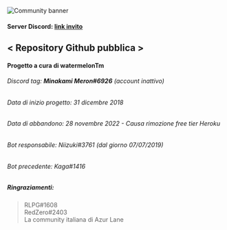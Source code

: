 ![Community banner](https://github.com/miikaron/niizuki_temp/assets/46284578/41e10a86-2daa-4e80-b4d0-96d7f768001b)

#### Server Discord: [link invito](https://discord.gg/DUQNWdu)  

## < Repository Github pubblica >  

#### Progetto a cura di __watermelonTm__
###### Discord tag: **Minakami Meron#6926**  (account inattivo)
  
###### Data di inizio progetto: 31 dicembre 2018
###### Data di abbandono: 28 novembre 2022 - Causa rimozione free tier Heroku
###### Bot responsabile: Niizuki#3761 (dal giorno 07/07/2019)
###### Bot precedente: Kaga#1416  

##### Ringraziamenti:  
> RLPG#1608  
> RedZero#2403  
> La community italiana di Azur Lane
